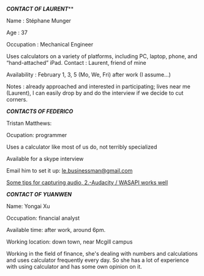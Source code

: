 ***CONTACT OF LAURENT*****

Name : Stéphane Munger

Age : 37

Occupation : Mechanical Engineer

Uses calculators on a variety of platforms, including PC, laptop, phone, and “hand-attached” iPad.
Contact : Laurent, friend of mine

Availability : February 1, 3, 5 (Mo, We, Fri) after work (I assume...)

Notes : already approached and interested in participating; lives near me (Laurent), I can easily drop by and do the interview if we decide to cut corners.

***CONTACTS OF FEDERICO***

Tristan Matthews:

Ocupation: programmer

Uses a calculator like most of us do, not terribly specialized

Available for a skype interview

Email him to set it up: le.businessman@gmail.com

[Some tips for capturing audio, 2.-Audacity / WASAPI works well](http://www.howtogeek.com/217348/how-to-record-the-sound-coming-from-your-pc-even-without-stereo-mix/)

***CONTACT OF YUANWEN***

Name: Yongai Xu

Occupation: financial analyst

Available time: after work, around 6pm.

Working location: down town, near Mcgill campus

Working in the field of finance, she's dealing with numbers and calculations and uses calculator frequently every day. So 
she has a lot of experience with using calculator and has some own opinion on it.
